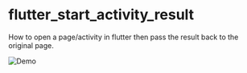 # flutter_start_activity_result

How to open a page/activity in flutter then pass the result back to the original page.

![Demo](demo1.gif)



